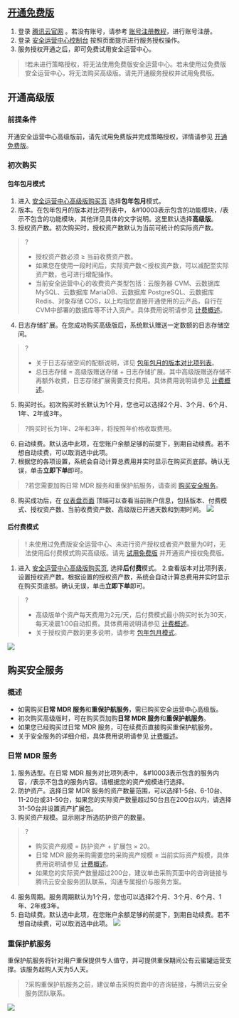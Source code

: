 
## [开通免费版](id:ktmfb)
1. 登录 [腾讯云官网](https://cloud.tencent.com/) 。若没有账号，请参考 [账号注册教程](https://cloud.tencent.com/document/product/378/17985)，进行账号注册。
2. 登录 [安全运营中心控制台](https://console.cloud.tencent.com/ssav2) 按照页面提示进行服务授权操作。
3. 服务授权开通之后，即可免费试用安全运营中心。
>!若未进行策略授权，将无法使用免费版安全运营中心。若未使用过免费版安全运营中心，将无法购买高级版。请先开通服务授权并试用免费版。

## 开通高级版
### 前提条件
开通安全运营中心高级版前，请先试用免费版并完成策略授权，详情请参见 [开通免费版](#ktmfb)。

### 初次购买

#### 包年包月模式
1. 进入 [安全运营中心高级版购买页](https://buy.cloud.tencent.com/soc) 选择**包年包月**模式。
2. 版本。在包年包月的版本对比项列表中， &#10003表示包含的功能模块，/表示不包含的功能模块，其他详见具体的文字说明。这里默认选择**高级版**。
3. 授权资产数。初次购买时，授权资产数默认为当前可统计的实际资产数。
>?
>- 授权资产数必须 ≥ 当前收费资产数。
>- 如果您在使用一段时间后，实际资产数＜授权资产数，可以减配至实际资产数，也可进行增配操作。
>- 当前安全运营中心的收费资产类型包括：云服务器 CVM、云数据库 MySQL、云数据库 MariaDB、云数据库 PostgreSQL、云数据库 Redis、对象存储 COS，以上均指您直接开通使用的云产品，自行在CVM中部署的数据库等不计入资产。具体费用说明请参见 [计费概述](https://cloud.tencent.com/document/product/664/41278)。
>
4. 日志存储扩展。在您成功购买高级版后，系统默认赠送一定数额的日志存储空间。
>?
>- 关于日志存储空间的配额说明，详见 [包年包月的版本对比项列表](https://cloud.tencent.com/document/product/664/41278#GJG)。
>- 总日志存储 = 高级版赠送存储 + 日志存储扩展。其中高级版赠送存储不再额外收费，日志存储扩展需要支付费用。具体费用说明请参见 [计费概述](https://cloud.tencent.com/document/product/664/41278#GJG)。
>
5. 购买时长。初次购买时长默认为1个月，您也可以选择2个月、3个月、6个月、1年、2年或3年。
>?购买时长为1年、2年和3年，将按照年价格收取费用。
>
6. 自动续费。默认选中此项，在您账户余额足够的前提下，到期自动续费。若不想自动续费，可以取消选中此项。
7. 根据您的各项设置，系统会自动计算总费用并实时显示在购买页底部。确认无误，单击**立即下单**即可。
>?若您需要加购日常 MDR 服务和重保护航服务，请查阅 [购买安全服务](https://cloud.tencent.com/document/product/664/41278#FWGM)。
8. 购买成功后，在 [仪表盘页面](https://console.cloud.tencent.com/ssav2) 顶端可以查看当前账户信息，包括版本、付费模式、授权资产数、当前收费资产数、高级版已开通天数和到期时间。
![](https://qcloudimg.tencent-cloud.cn/raw/5fc376d72ad1ff7a737238a7174dd43b.png)


#### 后付费模式
>! 未使用过免费版安全运营中心、未进行资产授权或者资产数量为0时，无法使用后付费模式购买高级版。请先 [试用免费版](#ktmfb) 并开通资产授权免费版。

1. 进入 [安全运营中心高级版购买页](https://buy.cloud.tencent.com/soc), 选择**后付费**模式。
2.查看版本对比项列表，设置授权资产数。根据设置的授权资产数，系统会自动计算总费用并实时显示在购买页底部。确认无误，单击**立即下单**即可。
>?
>- 高级版单个资产每天费用为2元/天，后付费模式最小购买时长为30天，每天凌晨1:00自动扣费。具体费用说明请参见 [计费概述](https://cloud.tencent.com/document/product/664/41278)。
>- 关于授权资产数的更多说明，请参考 [包年包月模式](https://cloud.tencent.com/document/product/664/41278#BNBY)。
>
![](https://qcloudimg.tencent-cloud.cn/raw/bd6e64e6fec64650d3cccb479796c584.png)

## 购买安全服务
### 概述
- 如需购买**日常 MDR 服务**和**重保护航服务**，需已购买安全运营中心高级版。
- 初次购买高级版时，可在购买页加购**日常 MDR 服务**和**重保护航服务**。
- 如果您已经购买过日常 MDR 服务，可在续费页直接购买重保护航服务。
- 关于安全服务的详细介绍，具体费用说明请参见 [计费概述](https://cloud.tencent.com/document/product/664/41278)。

### 日常 MDR 服务
1. 服务选型。在日常 MDR 服务对比项列表中， &#10003表示包含的服务内容，/表示不包含的服务内容。请根据您的资产规模进行选择。
2. 防护资产。选择日常 MDR 服务的资产数量范围，可以选择1-5台、6-10台、11-20台或31-50台，如果您的实际资产数量超过50台且在200台以内，请选择31-50台并设置资产扩展包。
3. 购买资产规模。显示刚才所选防护资产的数量。
>?
>- 购买资产规模 = 防护资产 + 扩展包 × 20。
>- 日常 MDR 服务采购需要您的采购资产规模 ≥ 当前实际资产规模，具体费用说明请参见 [计费概述](https://cloud.tencent.com/document/product/664/41278)。
>- 如果您的实际资产数量超过200台，建议单击采购页面中的咨询链接与腾讯云安全服务团队联系，沟通专属报价与服务方案。
4. 服务周期。服务周期默认为1个月，您也可以选择2个月、3个月、6个月、1年、2年或3年。
5. 自动续费。默认选中此项，在您账户余额足够的前提下，到期自动续费。若不想自动续费，可以取消选中此项。
![](https://qcloudimg.tencent-cloud.cn/raw/af1a5b8b92972e6e76d88ffc468b2815.png)

### 重保护航服务
重保护航服务将针对用户重保提供专人值守，并可提供重保期间公有云蜜罐运营支撑。该服务起购人天为5人天。
>?采购重保护航服务之前，建议单击采购页面中的咨询链接，与腾讯云安全服务团队联系。
>
![](https://qcloudimg.tencent-cloud.cn/raw/8eb6fc7a17cfc9bc10c719637df98cf4.png)

